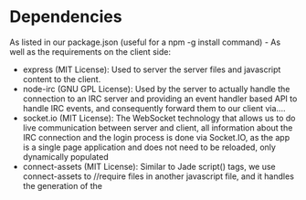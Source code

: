 Dependencies
===============

As listed in our package.json (useful for a npm -g install command) - As well as the requirements on the client side:

* express (MIT License): Used to server the server files and javascript content to the client.
* node-irc (GNU GPL License): Used by the server to actually handle the connection to an IRC server and providing an event handler based API to handle IRC events, and consequently forward them to our client via....
* socket.io (MIT License): The WebSocket technology that allows us to do live communication between server and client, all information about the IRC connection and the login process is done via Socket.IO, as the app is a single page application and does not need to be reloaded, only dynamically populated
* connect-assets (MIT License): Similar to Jade script() tags, we use connect-assets to //require files in another javascript file, and it handles the generation of the <script> tags
* jade (MIT License): Used for the styling of our HTML and "templates" that Backbone (Underscore uses)
* Backbone (MIT License): A MVC solution for our client side display. Instead of manipulating the DOM of the website, we associate Views with our page that we can dynamically switch. For exmaple, each channel has their own set of views, models, and collections (basically array of models in Backbone terms), which can be switched independently. What happens is we add our views to the Backbone view, and Backbone will handle actually populating the display for the client
* Underscore (MIT License): Part of Backbone, we use it primarily for the _.template() commands. Allows us to load "template" snippets of code from templates.jade and populate the variable fields with values. Very useful in combination with Backbone (hence why it is included with it)...this is the heart of populating our view files
* Bootstrap (Apache 2.0 License): Used for a variety of nice things, primarily all our buttons, branding, and all otherwise highly complex UI elements
* Font-Awesome (SIL Open Font License, MIT License, CC BY 3.0 License): font based "icons", allows a nice display via text
* Pines Notify (GPL, LGPL, MPL License): Bubble notification, using Bootstrap and displays various verbose information. 
* Moment.js (MIT License): Used for a robust time parsing/generating snippets.
* jQuery ScrollTo (MIT License): Used for automatically scrolling to the newest message everytime a new message is added to the message window.
* Geometry Soft Pro Font (License: http://www.fontsquirrel.com/license/geometry-soft-pro) Font for Main messages (thought it'd be cool)